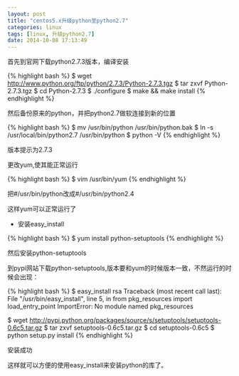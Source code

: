 ```yaml
---
layout: post
title: "centos5.x升级python至python2.7"
categories: linux 
tags: [linux, 升级python2.7]
date: 2014-10-08 17:13:49
---
```


首先到官网下载python2.7.3版本，编译安装
	
{% highlight bash %}
$ wget http://www.python.org/ftp/python/2.7.3/Python-2.7.3.tgz
$ tar zxvf Python-2.7.3.tgz
$ cd Python-2.7.3
$ ./configure
$ make && make install
{% endhighlight %}

然后备份原来的python，并把python2.7做软连接到新的位置
	
{% highlight bash %}
$ mv /usr/bin/python /usr/bin/python.bak
$ ln -s /usr/local/bin/python2.7 /usr/bin/python
$ python -V
{% endhighlight %}

版本提示为2.7.3

更改yum,使其能正常运行
	
{% highlight bash %}
$ vim /usr/bin/yum
{% endhighlight %}

把#/usr/bin/python改成#/usr/bin/python2.4

这样yum可以正常运行了

* 安装easy_install
	
{% highlight bash %}
$ yum install python-setuptools
{% endhighlight %}


然后安装python-setuptools

到pypi网站下载python-setuptools,版本要和yum的时候版本一致，不然运行的时候会出现：
	
{% highlight bash %}
$ easy_install rsa
Traceback (most recent call last):
  File "/usr/bin/easy_install", line 5, in <module>
    from pkg_resources import load_entry_point
ImportError: No module named pkg_resources
	
$ wget http://pypi.python.org/packages/source/s/setuptools/setuptools-0.6c5.tar.gz
$ tar zxvf setuptools-0.6c5.tar.gz
$ cd setuptools-0.6c5
$ python setup.py install
{% endhighlight %}

安装成功

这样就可以方便的使用easy_install来安装python的库了。
